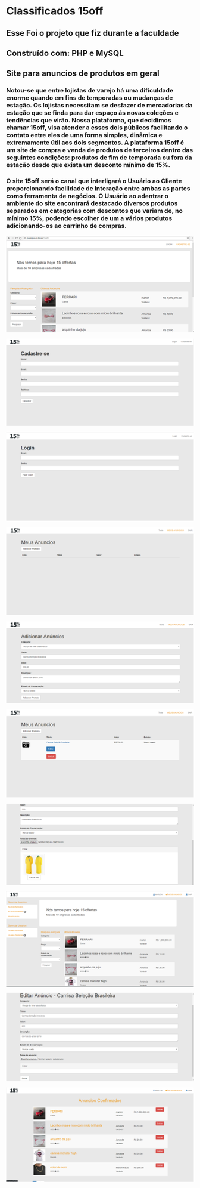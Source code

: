 # Classificados 15off

## Esse Foi o projeto que fiz durante a faculdade

## Construído com: PHP e MySQL

## Site para anuncios de produtos em geral

### Notou-se que entre lojistas de varejo há uma dificuldade enorme quando em fins de temporadas ou mudanças de estação. Os lojistas necessitam se desfazer de mercadorias da estação que se finda para dar espaço às novas coleções e tendências que virão. Nossa plataforma, que decidimos chamar 15off, visa atender a esses dois públicos facilitando o contato entre eles de uma forma simples, dinâmica e extremamente útil aos dois segmentos. A plataforma 15off é um site de compra e venda de produtos de terceiros dentro das seguintes condições: produtos de fim de temporada ou fora da estação desde que exista um desconto mínimo de 15%.

### O site 15off será o canal que interligará o Usuário ao Cliente proporcionando facilidade de interação entre ambas as partes como ferramenta de negócios. O Usuário ao adentrar o ambiente do site encontrará destacado diversos produtos separados em categorias com descontos que variam de, no mínimo 15%, podendo escolher de um a vários produtos adicionando-os ao carrinho de compras.

![](https://github.com/Marlon-Paulo-da-Silva/15off/blob/master/files/images/tela1.png)

![](https://github.com/Marlon-Paulo-da-Silva/15off/blob/master/files/images/tela2.png)

![](https://github.com/Marlon-Paulo-da-Silva/15off/blob/master/files/images/tela3.png)

![](https://github.com/Marlon-Paulo-da-Silva/15off/blob/master/files/images/tela5.png)

![](https://github.com/Marlon-Paulo-da-Silva/15off/blob/master/files/images/tela6.png)

![](https://github.com/Marlon-Paulo-da-Silva/15off/blob/master/files/images/tela7.png)

![](https://github.com/Marlon-Paulo-da-Silva/15off/blob/master/files/images/tela8.png)

![](https://github.com/Marlon-Paulo-da-Silva/15off/blob/master/files/images/tela9.png)

![](https://github.com/Marlon-Paulo-da-Silva/15off/blob/master/files/images/tela10.png)

![](https://github.com/Marlon-Paulo-da-Silva/15off/blob/master/files/images/tela12.png)
